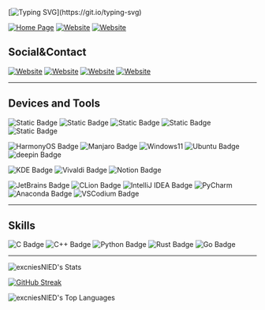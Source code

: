 [![Typing SVG](https://readme-typing-svg.demolab.com?font=Roboto&weight=150&size=33&pause=2000&color=000000&center=true&vCenter=true&multiline=true&width=435&lines=Hi+here%2C+I'm+Churnie+HXCN.;You+can+alos+call+me+excnies.)](https://git.io/typing-svg)

[![Home Page](https://img.shields.io/badge/hxcn.cnies.org-%230DE4CD?style=for-the-badge&logoColor=white)](https://hxcn.cnies.org)
[![Website](https://img.shields.io/website?url=https%3A%2F%2Fhs.cnies.org&up_message=hs.cnies.org&up_color=%2358E2D8&down_message=hs.cnies.org&down_color=%230DE4CD&style=for-the-badge&label=Blog)](https://hs.cnies.org)
[![Website](https://img.shields.io/website?url=https%3A%2F%2Fenotes.cnies.org&up_message=enotes.cnies.org&up_color=%2314C3F3&down_message=enotes.cnies.org&down_color=%230DE4CD&style=for-the-badge&label=Notes)](https://enotes.cnies.org)


## Social&Contact

[![Website](https://img.shields.io/website?url=https%3A%2F%2Fgithub.com%2FexcniesNIED&labelColor=grey&up_message=excniesNIED&style=for-the-badge&label=Github&logo=github)](https://github.com/excniesNIED)
[![Website](https://img.shields.io/website?url=https%3A%2F%2Fhuggingface.co%2Fexcnies&up_message=excnies&style=for-the-badge&label=HuggingFace&logo=HuggingFace)](https://huggingface.co/excnies)
[![Website](https://img.shields.io/website?url=https%3A%2F%2Fspace.bilibili.com%2F520945083&up_message=%E8%90%91%E6%BE%88&style=for-the-badge&label=Bilibili&logo=bilibili)](https://space.bilibili.com/520945083)
[![Website](https://img.shields.io/website?url=https%3A%2F%2Fgithub.com%2FexcniesNIED&up_message=hxcn%40cnies.org&style=for-the-badge&label=Mail&logo=mail.ru)](mailto:hxcn@cnies.org)

---
## Devices and Tools

![Static Badge](https://img.shields.io/badge/HUAWEI-P60-HarmonyOS?style=for-the-badge&color=%23007DFE&logo=huawei)
![Static Badge](https://img.shields.io/badge/HUAWEI-Matepad_10.4_2020-HarmonyOS?style=for-the-badge&color=%23007DFE&logo=huawei)
![Static Badge](https://img.shields.io/badge/Xiaomi-MIX2s-FlymeOS?style=for-the-badge&color=%23FF6900&logo=xiaomi)
![Static Badge](https://img.shields.io/badge/ASUS-TUF_Gaming_F15-Windows?style=for-the-badge&color=%230DE4CD&logo=asus)
![Static Badge](https://img.shields.io/badge/Redmi-Buds_6_Lite-Lite?style=for-the-badge&color=%23FF6900&logo=xiaomi)

![HarmonyOS Badge](https://img.shields.io/badge/Harmony_OS-000?logo=harmonyos&logoColor=fff&style=for-the-badge)
![Manjaro Badge](https://img.shields.io/badge/Manjaro-35BF5C?logo=manjaro&logoColor=fff&style=for-the-badge)
![Windows11](https://img.shields.io/badge/Windows%2011-0079D5?style=for-the-badge&logo=windows&logoColor=%230079D)
![Ubuntu Badge](https://img.shields.io/badge/Ubuntu-E95420?logo=ubuntu&logoColor=fff&style=for-the-badge)
![deepin Badge](https://img.shields.io/badge/deepin-007CFF?logo=deepin&logoColor=fff&style=for-the-badge)

![KDE Badge](https://img.shields.io/badge/KDE-1D99F3?logo=kde&logoColor=fff&style=for-the-badge)
![Vivaldi Badge](https://img.shields.io/badge/Vivaldi-EF3939?logo=vivaldi&logoColor=fff&style=for-the-badge)
![Notion Badge](https://img.shields.io/badge/Notion-000?logo=notion&logoColor=fff&style=for-the-badge)

![JetBrains Badge](https://img.shields.io/badge/JetBrains-000?logo=jetbrains&logoColor=fff&style=for-the-badge)
![CLion Badge](https://img.shields.io/badge/CLion-000?logo=clion&logoColor=fff&labelColor=blue&style=for-the-badge)
![IntelliJ IDEA Badge](https://img.shields.io/badge/IntelliJ%20IDEA-000?logo=intellijidea&logoColor=fff&labelColor=purple&style=for-the-badge)
![PyCharm](https://img.shields.io/badge/PyCharm-143?logo=pycharm&logoColor=black&color=black&labelColor=green&style=for-the-badge)
![Anaconda Badge](https://img.shields.io/badge/Anaconda-44A833?logo=anaconda&logoColor=fff&style=for-the-badge)
![VSCodium Badge](https://img.shields.io/badge/VSCodium-2F80ED?logo=vscodium&logoColor=fff&style=for-the-badge)

---

## Skills

![C Badge](https://img.shields.io/badge/C-A8B9CC?logo=c&logoColor=fff&style=for-the-badge)
![C++ Badge](https://img.shields.io/badge/C%2B%2B-00599C?logo=cplusplus&logoColor=fff&style=for-the-badge)
![Python Badge](https://img.shields.io/badge/Python-3776AB?logo=python&logoColor=fff&style=for-the-badge)
![Rust Badge](https://img.shields.io/badge/Rust-000?logo=rust&logoColor=fff&style=for-the-badge)
![Go Badge](https://img.shields.io/badge/Go-00ADD8?logo=go&logoColor=fff&style=for-the-badge)


---

![excniesNIED's Stats](https://github-stat.cnies.org/api?username=excniesNIED&theme=Default&show_icons=true&hide_border=false&count_private=true&card_width=450)

[![GitHub Streak](https://github-streak-stat.cnies.org?user=excniesNIED&theme=transparent&hide_border=false&card_width=450)](https://git.io/streak-stats)

![excniesNIED's Top Languages](https://github-stat.cnies.org/api/top-langs/?username=excniesNIED&theme=Default&show_icons=true&hide_border=false&layout=compact&card_width=450)

<!--
**excniesNIED/excniesNIED** is a ✨ _special_ ✨ repository because its `README.md` (this file) appears on your GitHub profile.

Here are some ideas to get you started:

- 🔭 I’m currently working on ...
- 🌱 I’m currently learning ...
- 👯 I’m looking to collaborate on ...
- 🤔 I’m looking for help with ...
- 💬 Ask me about ...
- 📫 How to reach me: ...
- 😄 Pronouns: ...
- ⚡ Fun fact: ...
-->
